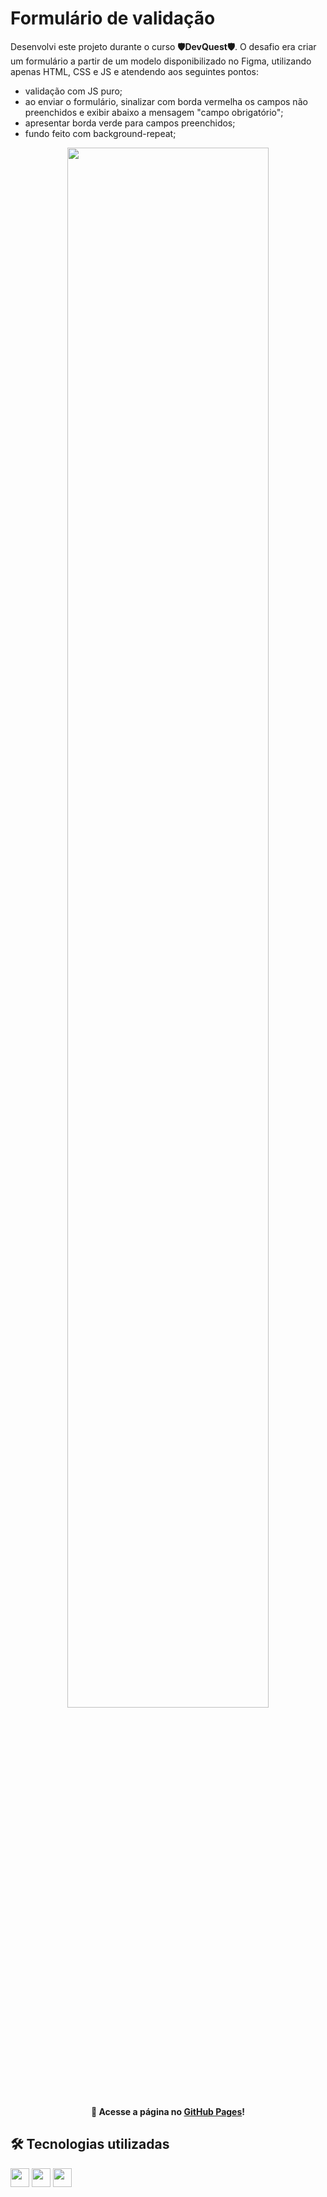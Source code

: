 
# Formulário de validação

Desenvolvi este projeto durante o curso **🛡DevQuest🛡**. O desafio era criar um formulário a partir de um modelo disponibilizado no Figma, utilizando apenas HTML, CSS e JS e atendendo aos seguintes pontos:

- validação com JS puro;
- ao enviar o formulário, sinalizar com borda vermelha os campos não preenchidos e exibir abaixo a mensagem "campo obrigatório";
- apresentar borda verde para campos preenchidos;
- fundo feito com background-repeat;

<div align="center">
   <img src="https://user-images.githubusercontent.com/74621925/180302089-b6cf89eb-b41a-4e44-9706-c2bdec45f55c.png" width="80%" />
   <p><b>🔎 Acesse a página no <a href="https://gabrielhamdan.github.io/formulario-HTML-CSS-JS/" target="_blank">GitHub Pages</a>!</b></p>
</div>

## 🛠 Tecnologias utilizadas
<p>
   <img height="30" src="https://cdn.jsdelivr.net/gh/devicons/devicon/icons/html5/html5-original.svg" />
   <img height="30" src="https://cdn.jsdelivr.net/gh/devicons/devicon/icons/css3/css3-original.svg" />
   <img height="30" src="https://cdn.jsdelivr.net/gh/devicons/devicon/icons/javascript/javascript-original.svg" />
</p>
